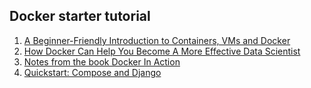 ## Docker starter tutorial
1. [A Beginner-Friendly Introduction to Containers, VMs and Docker](https://www.freecodecamp.org/news/a-beginner-friendly-introduction-to-containers-vms-and-docker-79a9e3e119b/)
2. [How Docker Can Help You Become A More Effective Data Scientist](https://towardsdatascience.com/how-docker-can-help-you-become-a-more-effective-data-scientist-7fc048ef91d5)
3. [Notes from the book Docker In Action](https://notes.hamel.dev/docs/docker/Docker-In-Action.html)
4. [Quickstart: Compose and Django](https://docs.docker.com/compose/django/)
